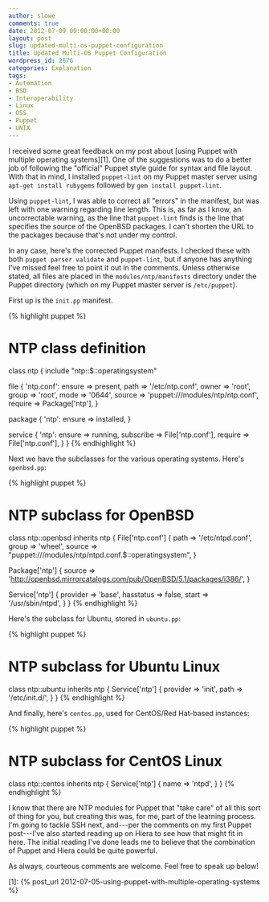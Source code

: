 ```yaml
---
author: slowe
comments: true
date: 2012-07-09 09:00:00+00:00
layout: post
slug: updated-multi-os-puppet-configuration
title: Updated Multi-OS Puppet Configuration
wordpress_id: 2676
categories: Explanation
tags:
- Automation
- BSD
- Interoperability
- Linux
- OSS
- Puppet
- UNIX
---
```


I received some great feedback on my post about [using Puppet with multiple operating systems][1]. One of the suggestions was to do a better job of following the "official" Puppet style guide for syntax and file layout. With that in mind, I installed `puppet-lint` on my Puppet master server using `apt-get install rubygems` followed by `gem install puppet-lint`.

Using `puppet-lint`, I was able to correct all "errors" in the manifest, but was left with one warning regarding line length. This is, as far as I know, an uncorrectable warning, as the line that `puppet-lint` finds is the line that specifies the source of the OpenBSD packages. I can't shorten the URL to the packages because that's not under my control.

In any case, here's the corrected Puppet manifests. I checked these with both `puppet parser validate` and `puppet-lint`, but if anyone has anything I've missed feel free to point it out in the comments. Unless otherwise stated, all files are placed in the `modules/ntp/manifests` directory under the Puppet directory (which on my Puppet master server is `/etc/puppet`).

First up is the `init.pp` manifest.

{% highlight puppet %}
# NTP class definition

class ntp {
  include "ntp::$::operatingsystem"

  file { 'ntp.conf':
    ensure        => present,
    path          => '/etc/ntp.conf',
    owner         => 'root',
    group         => 'root',
    mode          => '0644',
    source        => 'puppet:///modules/ntp/ntp.conf',
    require       => Package['ntp'],
  }

  package { 'ntp':
    ensure        => installed,
  }

  service { 'ntp':
    ensure        => running,
    subscribe     => File['ntp.conf'],
    require       => File['ntp.conf'],
  }
}
{% endhighlight %}

Next we have the subclasses for the various operating systems. Here's `openbsd.pp`:

{% highlight puppet %}
# NTP subclass for OpenBSD
    
class ntp::openbsd inherits ntp {
  File['ntp.conf'] {
    path          => '/etc/ntpd.conf',
    group         => 'wheel',
    source        => "puppet:///modules/ntp/ntpd.conf.$::operatingsystem",
  }

  Package['ntp'] {
    source        => 'http://openbsd.mirrorcatalogs.com/pub/OpenBSD/5.1/packages/i386/',
  }

  Service['ntp'] {
    provider      => 'base',
    hasstatus     => false,
    start         => '/usr/sbin/ntpd',
  }
}
{% endhighlight %}

Here's the subclass for Ubuntu, stored in `ubuntu.pp`:

{% highlight puppet %}
# NTP subclass for Ubuntu Linux
    
class ntp::ubuntu inherits ntp {
  Service['ntp'] {
    provider      => 'init',
    path          => '/etc/init.d/',
  }
}
{% endhighlight %}

And finally, here's `centos.pp`, used for CentOS/Red Hat-based instances:

{% highlight puppet %}
# NTP subclass for CentOS Linux
    
class ntp::centos inherits ntp {
  Service['ntp'] {
    name          => 'ntpd',
  }
}
{% endhighlight %}

I know that there are NTP modules for Puppet that "take care" of all this sort of thing for you, but creating this was, for me, part of the learning process. I'm going to tackle SSH next, and---per the comments on my first Puppet post---I've also started reading up on Hiera to see how that might fit in here. The initial reading I've done leads me to believe that the combination of Puppet and Hiera could be quite powerful.

As always, courteous comments are welcome. Feel free to speak up below!

[1]: {% post_url 2012-07-05-using-puppet-with-multiple-operating-systems %}
